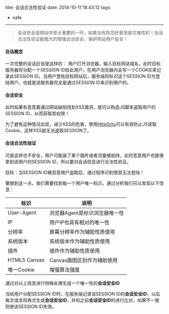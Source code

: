 title: 会话合法性验证
date: 2014-10-11 18:43:12
tags:
- safe

---

> 会话安全是网站中至关重要的一环，如果没有防范好甚至是灾难性的！会话合法性验证能极大的增强会话安全，保护网站用户安全！

<!-- more -->

#### 会话概念

一次完整的会话应该是这样的：
用户打开浏览器，输入目标网站域名，此时目标服务器将分配一个SESSION ID给此用户，在用户浏览器内会写一个COOKIE来记录此SESSION ID。当用户登陆目标网站后，服务端将标识这个SESSION ID为登陆用户。也就是说服务器完全是通过SESSION ID来识别用户的。

#### 会话安全

此时如果有恶意着通过网站缺陷找到XSS漏洞，就可以构造JS脚本盗取用户的SESSION ID，从而获取其权限！

为了避免这种情况出现，减少XSS的危害，使用[HttpOnly](http://wufeifei.com/httponly.html)可以有效防止JS读取Cookie，这样XSS就无法盗取SESSION了。

#### 会话合法性验证

可是这样也不安全，用户可能装了某个插件或者流量被劫持，此时恶意用户也能够拿到该用户的SESSION ID，所以要对会话信息进行合法性验证。

目标：当SESSION ID被恶意用户盗取后，通过程序识别使其无法登陆！

要做到这一点，我们需要找到每一个用户唯一标识。通过分析我们可以发现以下信息：

|标识|说明|
|-|-|
|User-Agent|浏览器Agent是标识浏览器唯一性|
|IP|用户IP也具有相对的唯一性|
|分辨率|屏幕分辨率作为辅助性质使用|
|系统版本|系统版本作为辅助性质使用|
|插件|插件作为辅助性质使用|
|HTML5 Canvas|Canvas画图区别作为辅助使用|
|唯一Cookie|增强算法强度|

通过对以上信息进行特殊处理生成一个唯一性的**会话安全ID**

当给用户分配SESSION ID时，在服务端记录该SESSION ID的**会话安全ID**，以后每次请求将再次生成**会话安全ID**，并和之前**会话安全ID**的进行比对，如果不一致则使该SESSION ID失效。

